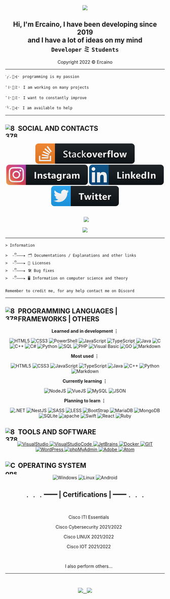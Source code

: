 <!--IMG PRESENTAZIONE-->
<div align="center" style"border-radius:15px">
  <img src="https://i.postimg.cc/1tXpvTQ6/AnimeINT.gif" style"width: 100%;border-radius:15px">
</div>

<!--TEXT PRESENTAZIONE-->
## <div align="center">Hi, I'm Ercaino, I have been developing since 2019 <br> and I have a lot of ideas on my mind <br>`Developer` ミ `Students`</div>  
<div align="center"><p>Copyright 2022 © Ercaino</p></div> 

***

    𐩐╭ᣟ⠄🌴⊰⠂ programming is my passion

    ⠁꒲⠂🌴ミ⠂ I am working on many projects

    ⠁꒲⠂🌴ミ⠂ I want to constantly improve
    
    𐩐╰ᣟ⠄🌴⊰⠂ I am available to help
***

<!--SOCIAL-->
<div>
    <h2 align="Lateral">
        <img src="https://i.postimg.cc/s1FC0Yd9/837833354232856636.gif" alt="837833354232856636" style="float:left;width:40px;height:40px;"/>  SOCIAL AND CONTACTS
    </h2>
</div> 
&nbsp;

<div align="center" style="text-decoration: none;">
    <a href="https://stackoverflow.com/users/17919376/ercaino?tab=profile">
        <img src="https://raw.githubusercontent.com/Ercaino/Ercaino/master/images/stackOverflow.svg" style="vertical-align:top margin:6px 9px">
    </a>
    <a href="https://instagram.com/_.ercaino._?r=nametag">
        <img src="https://raw.githubusercontent.com/Ercaino/Ercaino/master/images/instagram.svg" style="vertical-align:top margin:6px 9px">
    </a>
    <a href="https://www.linkedin.com/in/fulvio-sappia-1b5315239">
        <img src="https://raw.githubusercontent.com/Ercaino/Ercaino/master/images/linkedIn.svg" style="vertical-align:top margin:6px 9px">
    </a>
    <a href="https://twitter.com/Ercaino_exe">
        <img src="https://raw.githubusercontent.com/Ercaino/Ercaino/master/images/twitter.svg" style="vertical-align:top margin:6px 9px">
    </a>
</div>

<br>
<p align="center">
    &nbsp;
    <a href="mailto:nome" target="_blank">
    <img src="https://img.shields.io/badge/nome-eMail-000000.svg?style=for-the-badge">
    </a>
</p>

<!-- CARD DS STANDARD
<p align="center">
    <a href="https://discord.com/users/713013939025477712">
    <img src="https://lanyard.cnrad.dev/api/713013939025477712">
    </a>
</p>
-->

<p align="center">
    <a href="https://discord.com/users/713013939025477712">
    <img src="https://lanyard.cnrad.dev/api/713013939025477712?theme=dark&bg=121110&borderRadius=30px&animated=true&idleMessage=Probably%20inactive%20or%20doing%20something%20else">
    </a>
</p>

***
<!--INFORMATION-->
```
> Information

>  -ꦼ———▸ 🗂️ Documentations / Explanations and other links
>  -ꦼ———▸ 📑 Licenses
>  -ꦼ———▸ 🛠️ Bug fixes
>  -ꦼ———▸ 🖥️ Information on computer science and theory

Remember to credit me, for any help contact me on Discord
```

***
<!--PROGRAMMING LANGUAGES | FRAMEWORKS | OTHERS-->
<div>
    <h2 align="Lateral">
        <img src="https://i.postimg.cc/vHXybVsh/Immagine-2022-08-04-235654-preview-rev-1.png" alt="837833354232856636" style="float:left;width:40px;height:40px;"/>  PROGRAMMING LANGUAGES | FRAMEWORKS | OTHERS
    </h2>
</div> 

<div>
    <p align="center">
        <strong>Learned and in development ⋮</strong>  
    </p>
    <p align="center">
        <!--Badge script-->
        <img alt="HTML5" src="https://img.shields.io/badge/html5-000000.svg?&style=for-the-badge&logo=html5&logoColor=#e34c26" />
        <img alt="CSS3" src="https://img.shields.io/badge/css3-000000.svg?&style=for-the-badge&logo=css3&logoColor=#1572B6" />
        <img alt="PowerShell" src="https://img.shields.io/badge/powershell-000000.svg?&style=for-the-badge&logo=powershell&logoColor=#5391FE" />
        <img alt="JavaScript" src="https://img.shields.io/badge/javascript-000000.svg?&style=for-the-badge&logo=javascript&logoColor=%23F7DF1E" />
        <img alt="TypeScript" src="https://img.shields.io/badge/typescript-000000.svg?&style=for-the-badge&logo=typescript&logoColor=%448cab" />
        <img alt="Java" src="https://img.shields.io/badge/java-000000.svg?&style=for-the-badge&logo=java&logoColor=white" />
        <img alt="C" src="https://img.shields.io/badge/c-000000?style=for-the-badge&logo=c&logoColor=#A8B9CC" />
        <img alt="C++" src="https://img.shields.io/badge/c++-000000?style=for-the-badge&logo=cplusplus&logoColor=#00599C" />
        <img alt="C#" src="https://img.shields.io/badge/c%23-000000.svg?style=for-the-badge&logo=c-sharp&logoColor=#239120" />
        <img alt="Python" src="https://img.shields.io/badge/python-000000.svg?style=for-the-badge&logo=python&logoColor=#3776AB" />
        <img alt="SQL" src="https://img.shields.io/badge/sql-000000.svg?&style=for-the-badge&logo=sql&logoColor=white" />
        <img alt="PHP" src="https://img.shields.io/badge/php-000000.svg?&style=for-the-badge&logo=php&logoColor=#232531" />
        <img alt="Visual Basic" src="https://img.shields.io/badge/visualbasic-000000.svg?&style=for-the-badge&logo=visualbasic&logoColor=white" />
        <img alt="GO" src="https://img.shields.io/badge/go-000000.svg?&style=for-the-badge&logo=go&logoColor=#29BEB0" />
        <img alt="Markdown" src="https://img.shields.io/badge/markdown-000000.svg?&style=for-the-badge&logo=markdown&logoColor=#29BEB0" />
    </p>
</div>

<div>
    <p align="center">
        <strong>Most used ⋮</strong>  
    </p>
    <p align="center">
        <!--Badge script-->
        <img alt="HTML5" src="https://img.shields.io/badge/html5-000000.svg?&style=for-the-badge&logo=html5&logoColor=#e34c26" />
        <img alt="CSS3" src="https://img.shields.io/badge/css3-000000.svg?&style=for-the-badge&logo=css3&logoColor=#1572B6" />
        <img alt="JavaScript" src="https://img.shields.io/badge/javascript-000000.svg?&style=for-the-badge&logo=javascript&logoColor=%23F7DF1E" />
        <img alt="TypeScript" src="https://img.shields.io/badge/typescript-000000.svg?&style=for-the-badge&logo=typescript&logoColor=%448cab" />
        <img alt="Java" src="https://img.shields.io/badge/java-000000.svg?&style=for-the-badge&logo=java&logoColor=white" />
        <img alt="C++" src="https://img.shields.io/badge/c++-000000?style=for-the-badge&logo=cplusplus&logoColor=#00599C" />
        <img alt="Python" src="https://img.shields.io/badge/python-000000.svg?style=for-the-badge&logo=python&logoColor=#3776AB" />
        <img alt="Markdown" src="https://img.shields.io/badge/markdown-000000.svg?&style=for-the-badge&logo=markdown&logoColor=#29BEB0" />
    </p>
</div>

<div>
    <p align="center">
        <strong>Currently learning ⋮</strong>  
    </p>
    <p align="center">
        <!--Badge script-->
        <img alt="NodeJS" src="https://img.shields.io/badge/node.js-000000.svg?&style=for-the-badge&logo=node.js&logoColor=white" />
        <img alt="VueJS" src="https://img.shields.io/badge/vue.js-000000.svg?&style=for-the-badge&logo=vue.js&logoColor=white" />
        <img alt="MySQL" src="https://img.shields.io/badge/mysql-000000.svg?&style=for-the-badge&logo=mysql&logoColor=white" />
        <img alt="JSON" src="https://img.shields.io/badge/json-000000?style=for-the-badge&logo=json&logoColor=white" />
    </p>
</div>

<div>
    <p align="center">
        <strong>Planning to learn ⋮</strong>  
    </p>
    <p align="center">
        <!--Badge script-->
        <img alt=".NET" src="https://img.shields.io/badge/.NET-000000?style=for-the-badge&logo=.net&logoColor=white" />
        <img alt="NestJS" src="https://img.shields.io/badge/nest.js-000000.svg?&style=for-the-badge&logo=nestjs&logoColor=white" />
        <img alt="SASS" src="https://img.shields.io/badge/sass-000000.svg?&style=for-the-badge&logo=sass&logoColor=white" />
        <img alt="LESS" src="https://img.shields.io/badge/less-000000.svg?&style=for-the-badge&logo=less&logoColor=white" />
        <img alt="BootStrap" src="https://img.shields.io/badge/bootstrap-000000.svg?&style=for-the-badge&logo=bootstrap&logoColor=white" />
        <img alt="MariaDB" src="https://img.shields.io/badge/MariaDB-000000?style=for-the-badge&logo=mariadb&logoColor=white" />
        <img alt="MongoDB" src="https://img.shields.io/badge/MongoDB-000000?style=for-the-badge&logo=mongodb&logoColor=white" />
        <img alt="SQLite" src="https://img.shields.io/badge/sqlite-000000.svg?style=for-the-badge&logo=sqlite&logoColor=white" />
        <img alt="apache" src="https://img.shields.io/badge/apache-000000.svg?&style=for-the-badge&logo=apache&logoColor=white" />
        <img alt="Swift" src="https://img.shields.io/badge/swift-000000?style=for-the-badge&logo=swift&logoColor=white" />
        <img alt="React" src="https://img.shields.io/badge/react-000000?style=for-the-badge&logo=react&logoColor=white" />
        <img alt="Ruby" src="https://img.shields.io/badge/Ruby-000000?style=for-the-badge&logo=Ruby&logoColor=white" />
    </p>
</div>

<!--TOOLS-->
<div>
    <h2 align="Lateral">
        <img src="https://i.postimg.cc/Kcr9p1CD/gra.gif" alt="837833354232856636" style="float:left;width:40px;height:40px;"/>  TOOLS AND SOFTWARE
    </h2>
</div> 

<div>
    <p align="center">
        <a href="https://visualstudio.microsoft.com/it/">
            <img alt="VisualStudio" src="https://img.shields.io/badge/visualstudio-000000.svg?style=for-the-badge&logo=visualstudio&logoColor=#5C2D91" />  
        </a> 
        <a href="https://code.visualstudio.com/">
            <img alt="VisualStudioCode" src="https://img.shields.io/badge/visualstudiocode-000000.svg?style=for-the-badge&logo=visualstudiocode&logoColor=#007ACC" />  
        </a>  
        <a href="https://www.jetbrains.com/idea/">
            <img alt="JetBrains" src="https://img.shields.io/badge/jetbrains-000000.svg?style=for-the-badge&logo=jetbrains&logoColor=#000000" />  
        </a>
        <a href="https://www.docker.com">
            <img alt="Docker" src="https://img.shields.io/badge/docker-000000.svg?style=for-the-badge&logo=docker&logoColor=#0db7ed" />
        </a>
        <a href="https://git-scm.com/">
            <img alt="GIT" src="https://img.shields.io/badge/git-000000.svg?style=for-the-badge&logo=git&logoColor=#F05032" />
        </a>
        <a href="https://it.wordpress.org/">
            <img alt="WordPress" src="https://img.shields.io/badge/wordpress-000000.svg?style=for-the-badge&logo=wordpress&logoColor=#21759B" />
        </a>
        <a href="https://mysqladmin.register.it/phpmyadmin/">
            <img alt="phpMyAdmin" src="https://img.shields.io/badge/phpmyadmin-000000.svg?style=for-the-badge&logo=phpmyadmin&logoColor=#6C78AF" />
        </a>
        <a href="https://www.adobe.com/it/">
            <img alt="Adobe" src="https://img.shields.io/badge/adobe-000000.svg?style=for-the-badge&logo=adobe&logoColor=#FF0000" />
        </a>
        <a href="https://atom.io/">
            <img alt="Atom" src="https://img.shields.io/badge/atom-000000.svg?style=for-the-badge&logo=atom&logoColor=#FF0000" />
        </a>
    </p>
</div>

<!--System-->
<div>
    <h2 align="Lateral">
        <img src="https://i.postimg.cc/wMpKH8vQ/console.png" alt="Console" style="float:left;width:40px;height:40px;"/>  OPERATING SYSTEM
    </h2>
</div>

<div>
    <p align="center">
        <!--Badge script-->
        <img alt="Windows" src="https://img.shields.io/badge/windows-000000?style=for-the-badge&logo=windows&logoColor=#0078D6" />
        <img alt="Linux" src="https://img.shields.io/badge/linux-000000?style=for-the-badge&logo=linux&logoColor=#FCC624" />
        <img alt="Android" src="https://img.shields.io/badge/android-000000?style=for-the-badge&logo=android&logoColor=#3DDC84" />
    </p>
</div>

<!--Certifications-->
<div align="center">
    <h2>﹒﹒﹒━━ | Certifications | ━━﹒﹒﹒</h2>
    &nbsp;
    <ul>
        <p>Cisco ITI Essentials </p>
        <p>Cisco Cybersecurity 2021/2022</p>
        <p>Cisco LINUX 2021/2022 </p>
        <p>Cisco IOT 2021/2022 </p>
        &nbsp;
        <p>I also perform others... </p>
    </ul>
</div>

***

<!--STATS--> 
<div>
    &nbsp;
    <p align="center">
        <a href="https://github.com/anuraghazra/github-readme-stats">
            <img src="https://github-readme-stats.vercel.app/api?username=Ercaino&show_icons=true&count_private=true&hide=issues&theme=dark" />
            &nbsp;
        </a>
        <a href="https://github.com/anuraghazra/github-readme-stats">
            <img src="https://github-readme-stats.vercel.app/api/top-langs/?username=Ercaino&theme=dark" />
        </a>
    </p>     
</div>

<!--
**Ercaino/Ercaino** is a ✨ _special_ ✨ repository because its `README.md` (this file) appears on your GitHub profile.

Here are some ideas to get you started:

- 🔭 I’m currently working on ...
- 🌱 I’m currently learning ...
- 👯 I’m looking to collaborate on ...
- 🤔 I’m looking for help with ...
- 💬 Ask me about ...
- 📫 How to reach me: ...
- 😄 Pronouns: ...
- ⚡ Fun fact: ...
-->

